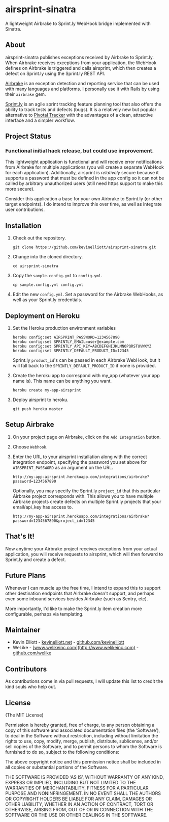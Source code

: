 # airsprint-sinatra

A lightweight Airbrake to Sprint.ly WebHook bridge implemented with Sinatra.

## About

airsprint-sinatra publishes exceptions received by Airbrake to Sprint.ly. When Airbrake receives exceptions from your application, the WebHook defines on Airbrake is triggered and calls airsprint, which then creates a defect on Sprint.ly using the Sprint.ly REST API. 

[Airbrake](http://airbrake.io) is an exception detection and reporting service that can be used with many languages and platforms. I personally use it with Rails by using their `airbrake` gem.

[Sprint.ly](http://sprint.ly) is an agile sprint tracking feature planning tool that also offers the ability to track tests and defects (bugs). It is a relatively new but popular alternative to [Pivotal Tracker](http://pivotaltracker.com) with the advantages of a clean, attractive interface and a simpler workflow.

## Project Status

### Functional initial hack release, but could use improvement.

This lightweight application is functional and will receive error notifications from Airbrake for multiple applications (you will create a separate WebHook for each application). Additionally, airsprint is *relatively* secure because it supports a password that must be defined in the app config so it can not be called by arbitrary unauthorized users (still need https support to make this more secure).

Consider this application a base for your own Airbrake to Sprint.ly (or other target endpoints). I do intend to improve this over time, as well as integrate user contributions.

## Installation

1.  Check out the repository.

    `git clone https://github.com/kevinelliott/airsprint-sinatra.git`

2.  Change into the cloned directory.

    `cd airsprint-sinatra`

3.  Copy the `sample.config.yml` to `config.yml`.

    `cp sample.config.yml config.yml`

4.  Edit the new `config.yml`. Set a password for the Airbrake WebHooks, as well as your Sprint.ly credentials.

## Deployment on Heroku

1.  Set the Heroku production environment variables

        heroku config:set AIRSPRINT_PASSWORD=1234567890
        heroku config:set SPRINTLY_EMAIL=user@example.com
        heroku config:set SPRINTLY_API_KEY=ABCDEFGHIJKLMNOPQRSTUVWXYZ
        heroku config:set SPRINTLY_DEFAULT_PRODUCT_ID=12345

    Sprint.ly `product_id`'s can be passed in each Airbrake WebHook, but it will fall back to the `SPRINTLY_DEFAULT_PRODUCT_ID` if none is provided.

2.  Create the heroku app to correspond with my_app (whatever your app name is). This name can be anything you want.

    `heroku create my-app-airsprint`

3.  Deploy airsprint to heroku.

    `git push heroku master`

## Setup Airbrake

1.  On your project page on Airbrake, click on the `Add Integration` button.

2.  Choose `Webhook`.

3.  Enter the URL to your airsprint installation along with the correct integration endpoint, specifying the password you set above for `AIRSPRINT_PASSWORD` as an argument on the URL.

    `http://my-app-airsprint.herokuapp.com/integrations/airbrake?password=1234567890`

    Optionally, you may specify the Sprint.ly `project_id` that this particular Airbrake project corresponds with. This allows you to have multiple Airbrake projects create defects on multiple Sprint.ly projects that your email/api_key has access to.

    `http://my-app-airsprint.herokuapp.com/integrations/airbrake?password=1234567890&project_id=12345`

## That's It!

Now anytime your Airbrake project receives exceptions from your actual application, you will receive requests to airsprint, which will then forward to Sprint.ly and create a defect.

## Future Plans

Whenever I can muscle up the free time, I intend to expand this to support other destination endpoints that Airbrake doesn't support, and perhaps even some inbound services besides Airbrake (such as Sentry, etc).

More importantly, I'd like to make the Sprint.ly item creation more configurable, perhaps via templating.

## Maintainer

* Kevin Elliott - [kevinelliott.net](http://kevinelliott.net) - [github.com/kevinelliott](http://github.com/kevinelliott)
* WeLike - [www.welikeinc.com](http://www.welikeinc.com) - [github.com/welike](http://github.com/welike)

## Contributors

As contributions come in via pull requests, I will update this list to credit the kind souls who help out.

## License

(The MIT License)

Permission is hereby granted, free of charge, to any person obtaining a copy of this software and associated documentation files (the ‘Software’), to deal in the Software without restriction, including without limitation the rights to use, copy, modify, merge, publish, distribute, sublicense, and/or sell copies of the Software, and to permit persons to whom the Software is furnished to do so, subject to the following conditions:

The above copyright notice and this permission notice shall be included in all copies or substantial portions of the Software.

THE SOFTWARE IS PROVIDED ‘AS IS’, WITHOUT WARRANTY OF ANY KIND, EXPRESS OR IMPLIED, INCLUDING BUT NOT LIMITED TO THE WARRANTIES OF MERCHANTABILITY, FITNESS FOR A PARTICULAR PURPOSE AND NONINFRINGEMENT. IN NO EVENT SHALL THE AUTHORS OR COPYRIGHT HOLDERS BE LIABLE FOR ANY CLAIM, DAMAGES OR OTHER LIABILITY, WHETHER IN AN ACTION OF CONTRACT, TORT OR OTHERWISE, ARISING FROM, OUT OF OR IN CONNECTION WITH THE SOFTWARE OR THE USE OR OTHER DEALINGS IN THE SOFTWARE.
